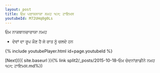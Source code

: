 ```yaml
---
layout: post
title: ਓਮ ਪਰਾਯਨਾਯਾ ਨਮਹ ੧੦੮ ਟਾਇਮਸ
youtubeId: M72UHq0g0Ls
---
```

 
 
 ਓਮ ਨਾਕਥਾਨਚਾਰਾਯਾ ਨਮਹ  
 
 -  ਦੇਵਾਂ ਦਾ ਰੂਪ ਕੌਣ ਹੈ ਜੋ ਰਾਤ ਨੂੰ ਚਲਦੇ ਹਨ 
 
  
 
  
 
 
 
 
 
 


{% include youtubePlayer.html id=page.youtubeId %}
 
[Next]({{ site.baseurl }}{% link  split2/_posts/2015-10-18-ਓਮ ਚੰਦਨਾਂਗਾਡੀਨੇ ਨਮਹ ੧੦੮ ਟਾਇਮਸ.md%})
 
